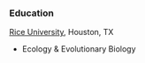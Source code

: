 ### Education

[Rice University](http://www.rice.edu/), Houston, TX

* Ecology & Evolutionary Biology